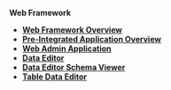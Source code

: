 <strong>Web Framework<strong>

<ul>
<li><a href="/articles/30_web_framework/01_web_framework_overview.md">Web Framework Overview</a></li>
<li><a href="/articles/30_web_framework/02_preintegrated_apps_overview.md">Pre-Integrated Application Overview</a></li>
<li><a href="/articles/30_web_framework/03_web_admin_application.md">Web Admin Application</a></li>
<li><a href="/articles/30_web_framework/04_data_editor_overview.md">Data Editor</a></li>
<li><a href="/articles/30_web_framework/05_data_editor_schema_viewer.md">Data Editor Schema Viewer</a></li>
<li><a href="/articles/30_web_framework/06_data_table_editor.md">Table Data Editor</a></li>
</ul>

